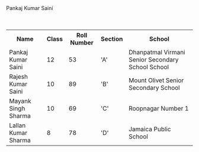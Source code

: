 <!doctype html>
<html>
  <head>
    <title>
      Pankaj Kumar Saini
    </title>
  </head>
  <body>
    <div class="header">
      Pankaj Kumar Saini
    </div>
    <BR><BR>
      <table class="table">
        <tr>
          <th>Name</th>
          <th>Class</th>
          <th>Roll Number</th>
          <th>Section</th>
          <th>School</th>
        </tr>
        <tr>
          <td>Pankaj Kumar Saini</td>
          <td>12</td>
          <td>53</td>
          <td>'A'</td>
          <td>Dhanpatmal Virmani Senior Secondary School School</td>
        </tr>
        <tr>
          <td>Rajesh Kumar Saini</td>
          <td>10</td>
          <td>89</td>
          <td>'B'</td>
          <td>Mount Olivet Senior Secondary School</td>
        </tr>
        <tr>
          <td>Mayank Singh Sharma</td>
          <td>10</td>
          <td>69</td>
          <td>'C'</td>
          <td>Roopnagar Number 1</td>
        </tr>
        <tr>
          <td>Lallan Kumar Sharma</td>
          <td>8</td>
          <td>78</td>
          <td>'D'</td>
          <td>Jamaica Public School</td>
        </tr>
      </table>
  </body>
  </html>
